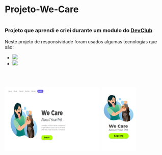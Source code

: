 <h1>Projeto-We-Care<h1/>

<h3>Projeto que aprendi e criei durante um modulo do <a href="https://rodolfomori.com.br/devclub">DevClub</a></h3>

<p>Neste projeto de responsividade foram usados algumas tecnologias que são:</p>

  - <img src="https://img.shields.io/badge/HTML5-E34F26?style=for-the-badge&logo=html5&logoColor=white" width="80px">
  - <img src="https://img.shields.io/badge/CSS3-1572B6?style=for-the-badge&logo=css3&logoColor=white" width="80px">
<br>
<br>
<br>

<img src="https://github.com/Raphael-Angelo/Projeto-We-Care/blob/master/assets/we-care-desk.png?raw=true" width="300px" height="200px">
<img src="https://github.com/Raphael-Angelo/Projeto-We-Care/blob/master/assets/we-care-mobile.png?raw=true" height="200px">
